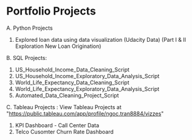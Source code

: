 # Portfolio Projects

A. Python Projects
  1. Explored loan data using data visualization (Udacity Data) (Part I & II Exploration New Loan Origination)

B. SQL Projects:
  1. US_Household_Income_Data_Cleaning_Script
  2. US_Household_Income_Exploratory_Data_Analysis_Script
  3. World_Life_Expectancy_Data_Cleaning_Script
  4. World_Life_Expectancy_Exploratory_Data_Analysis_Script
  5. Automated_Data_Cleaning_Project_Script

C. Tableau Projects :
  View Tableau Projects at "https://public.tableau.com/app/profile/ngoc.tran8884/vizzes"
  1. KPI Dashboard - Call Center Data
  2. Telco Cusomter Churn Rate Dashboard


